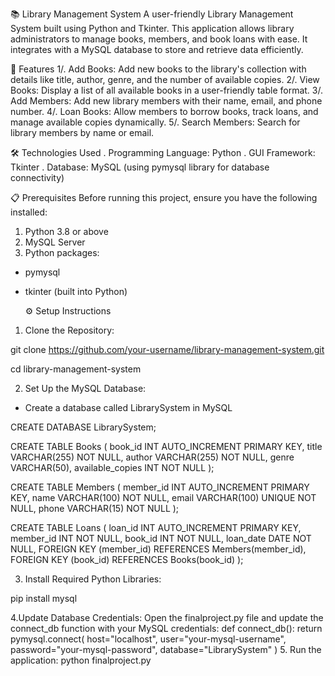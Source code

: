 📚 Library Management System
A user-friendly Library Management System built using Python and Tkinter. This application allows library administrators to manage books, members, and book loans with ease. It integrates with a MySQL database to store and retrieve data efficiently.

🚀 Features
1/. Add Books: Add new books to the library's collection with details like title, author, genre, and the number of available copies.
2/. View Books: Display a list of all available books in a user-friendly table format.
3/. Add Members: Add new library members with their name, email, and phone number.
4/. Loan Books: Allow members to borrow books, track loans, and manage available copies dynamically.
5/. Search Members: Search for library members by name or email.

🛠️ Technologies Used
. Programming Language: Python
. GUI Framework: Tkinter
. Database: MySQL (using pymysql library for database connectivity)

📋 Prerequisites
Before running this project, ensure you have the following installed:
1. Python 3.8 or above
2. MySQL Server
3. Python packages:
- pymysql
- tkinter (built into Python)

  ⚙️ Setup Instructions
1. Clone the Repository:
   
git clone https://github.com/your-username/library-management-system.git

cd library-management-system

2. Set Up the MySQL Database:
- Create a database called LibrarySystem in MySQL

CREATE DATABASE LibrarySystem;

CREATE TABLE Books (
    book_id INT AUTO_INCREMENT PRIMARY KEY,
    title VARCHAR(255) NOT NULL,
    author VARCHAR(255) NOT NULL,
    genre VARCHAR(50),
    available_copies INT NOT NULL
);

CREATE TABLE Members (
    member_id INT AUTO_INCREMENT PRIMARY KEY,
    name VARCHAR(100) NOT NULL,
    email VARCHAR(100) UNIQUE NOT NULL,
    phone VARCHAR(15) NOT NULL
);

CREATE TABLE Loans (
    loan_id INT AUTO_INCREMENT PRIMARY KEY,
    member_id INT NOT NULL,
    book_id INT NOT NULL,
    loan_date DATE NOT NULL,
    FOREIGN KEY (member_id) REFERENCES Members(member_id),
    FOREIGN KEY (book_id) REFERENCES Books(book_id)
);

3. Install Required Python Libraries:

  pip install mysql

4.Update Database Credentials: Open the finalproject.py file and update the connect_db function with your MySQL credentials:
def connect_db():
    return pymysql.connect(
        host="localhost",
        user="your-mysql-username",
        password="your-mysql-password",
        database="LibrarySystem"
    )
5. Run the application:
python finalproject.py




